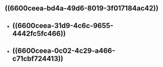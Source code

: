 ## ((6600ceea-bd4a-49d6-8019-3f017184ac42))
- ## ((6600ceea-31d9-4c6c-9655-4442fc5fc466))
- ## ((6600ceea-0c02-4c29-a466-c71cbf724413))